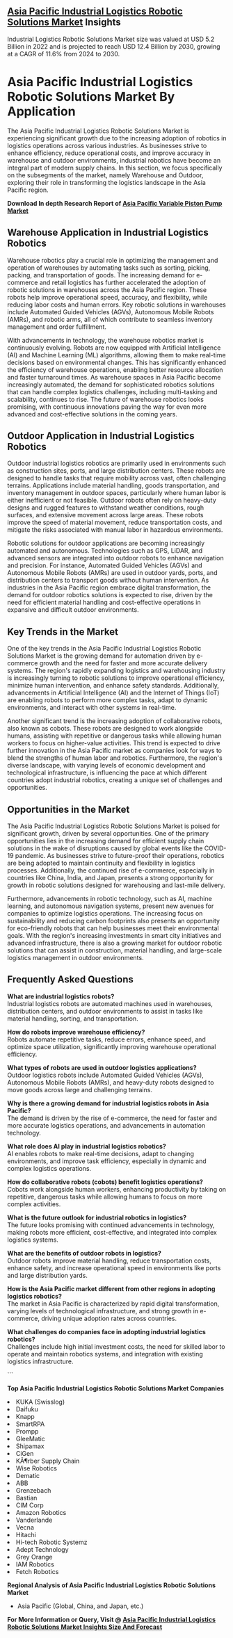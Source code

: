 <h2><a href="https://www.verifiedmarketreports.com/download-sample/?rid=480020&amp;utm_source=Github-Feb&amp;utm_medium=225" target="_blank">Asia Pacific Industrial Logistics Robotic Solutions Market</a> Insights</h2><p>Industrial Logistics Robotic Solutions Market size was valued at USD 5.2 Billion in 2022 and is projected to reach USD 12.4 Billion by 2030, growing at a CAGR of 11.6% from 2024 to 2030.</p><p><h1>Asia Pacific Industrial Logistics Robotic Solutions Market By Application</h1> <p>The Asia Pacific Industrial Logistics Robotic Solutions Market is experiencing significant growth due to the increasing adoption of robotics in logistics operations across various industries. As businesses strive to enhance efficiency, reduce operational costs, and improve accuracy in warehouse and outdoor environments, industrial robotics have become an integral part of modern supply chains. In this section, we focus specifically on the subsegments of the market, namely Warehouse and Outdoor, exploring their role in transforming the logistics landscape in the Asia Pacific region.</p> <p><p><strong>Download In depth Research Report of <a href="https://www.verifiedmarketreports.com/download-sample/?rid=236118&amp;utm_source=Pulse-Dec&amp;utm_medium=225" target="_blank">Asia Pacific Variable Piston Pump Market</a></strong></p></p> <h2>Warehouse Application in Industrial Logistics Robotics</h2> <p>Warehouse robotics play a crucial role in optimizing the management and operation of warehouses by automating tasks such as sorting, picking, packing, and transportation of goods. The increasing demand for e-commerce and retail logistics has further accelerated the adoption of robotic solutions in warehouses across the Asia Pacific region. These robots help improve operational speed, accuracy, and flexibility, while reducing labor costs and human errors. Key robotic solutions in warehouses include Automated Guided Vehicles (AGVs), Autonomous Mobile Robots (AMRs), and robotic arms, all of which contribute to seamless inventory management and order fulfillment.</p> <p>With advancements in technology, the warehouse robotics market is continuously evolving. Robots are now equipped with Artificial Intelligence (AI) and Machine Learning (ML) algorithms, allowing them to make real-time decisions based on environmental changes. This has significantly enhanced the efficiency of warehouse operations, enabling better resource allocation and faster turnaround times. As warehouse spaces in Asia Pacific become increasingly automated, the demand for sophisticated robotics solutions that can handle complex logistics challenges, including multi-tasking and scalability, continues to rise. The future of warehouse robotics looks promising, with continuous innovations paving the way for even more advanced and cost-effective solutions in the coming years.</p> <h2>Outdoor Application in Industrial Logistics Robotics</h2> <p>Outdoor industrial logistics robotics are primarily used in environments such as construction sites, ports, and large distribution centers. These robots are designed to handle tasks that require mobility across vast, often challenging terrains. Applications include material handling, goods transportation, and inventory management in outdoor spaces, particularly where human labor is either inefficient or not feasible. Outdoor robots often rely on heavy-duty designs and rugged features to withstand weather conditions, rough surfaces, and extensive movement across large areas. These robots improve the speed of material movement, reduce transportation costs, and mitigate the risks associated with manual labor in hazardous environments.</p> <p>Robotic solutions for outdoor applications are becoming increasingly automated and autonomous. Technologies such as GPS, LiDAR, and advanced sensors are integrated into outdoor robots to enhance navigation and precision. For instance, Automated Guided Vehicles (AGVs) and Autonomous Mobile Robots (AMRs) are used in outdoor yards, ports, and distribution centers to transport goods without human intervention. As industries in the Asia Pacific region embrace digital transformation, the demand for outdoor robotics solutions is expected to rise, driven by the need for efficient material handling and cost-effective operations in expansive and difficult outdoor environments.</p> <h2>Key Trends in the Market</h2> <p>One of the key trends in the Asia Pacific Industrial Logistics Robotic Solutions Market is the growing demand for automation driven by e-commerce growth and the need for faster and more accurate delivery systems. The region's rapidly expanding logistics and warehousing industry is increasingly turning to robotic solutions to improve operational efficiency, minimize human intervention, and enhance safety standards. Additionally, advancements in Artificial Intelligence (AI) and the Internet of Things (IoT) are enabling robots to perform more complex tasks, adapt to dynamic environments, and interact with other systems in real-time.</p> <p>Another significant trend is the increasing adoption of collaborative robots, also known as cobots. These robots are designed to work alongside humans, assisting with repetitive or dangerous tasks while allowing human workers to focus on higher-value activities. This trend is expected to drive further innovation in the Asia Pacific market as companies look for ways to blend the strengths of human labor and robotics. Furthermore, the region's diverse landscape, with varying levels of economic development and technological infrastructure, is influencing the pace at which different countries adopt industrial robotics, creating a unique set of challenges and opportunities.</p> <h2>Opportunities in the Market</h2> <p>The Asia Pacific Industrial Logistics Robotic Solutions Market is poised for significant growth, driven by several opportunities. One of the primary opportunities lies in the increasing demand for efficient supply chain solutions in the wake of disruptions caused by global events like the COVID-19 pandemic. As businesses strive to future-proof their operations, robotics are being adopted to maintain continuity and flexibility in logistics processes. Additionally, the continued rise of e-commerce, especially in countries like China, India, and Japan, presents a strong opportunity for growth in robotic solutions designed for warehousing and last-mile delivery.</p> <p>Furthermore, advancements in robotic technology, such as AI, machine learning, and autonomous navigation systems, present new avenues for companies to optimize logistics operations. The increasing focus on sustainability and reducing carbon footprints also presents an opportunity for eco-friendly robots that can help businesses meet their environmental goals. With the region's increasing investments in smart city initiatives and advanced infrastructure, there is also a growing market for outdoor robotic solutions that can assist in construction, material handling, and large-scale logistics management in outdoor environments.</p> <h2>Frequently Asked Questions</h2> <p><strong>What are industrial logistics robots?</strong><br>Industrial logistics robots are automated machines used in warehouses, distribution centers, and outdoor environments to assist in tasks like material handling, sorting, and transportation.</p> <p><strong>How do robots improve warehouse efficiency?</strong><br>Robots automate repetitive tasks, reduce errors, enhance speed, and optimize space utilization, significantly improving warehouse operational efficiency.</p> <p><strong>What types of robots are used in outdoor logistics applications?</strong><br>Outdoor logistics robots include Automated Guided Vehicles (AGVs), Autonomous Mobile Robots (AMRs), and heavy-duty robots designed to move goods across large and challenging terrains.</p> <p><strong>Why is there a growing demand for industrial logistics robots in Asia Pacific?</strong><br>The demand is driven by the rise of e-commerce, the need for faster and more accurate logistics operations, and advancements in automation technology.</p> <p><strong>What role does AI play in industrial logistics robotics?</strong><br>AI enables robots to make real-time decisions, adapt to changing environments, and improve task efficiency, especially in dynamic and complex logistics operations.</p> <p><strong>How do collaborative robots (cobots) benefit logistics operations?</strong><br>Cobots work alongside human workers, enhancing productivity by taking on repetitive, dangerous tasks while allowing humans to focus on more complex activities.</p> <p><strong>What is the future outlook for industrial robotics in logistics?</strong><br>The future looks promising with continued advancements in technology, making robots more efficient, cost-effective, and integrated into complex logistics systems.</p> <p><strong>What are the benefits of outdoor robots in logistics?</strong><br>Outdoor robots improve material handling, reduce transportation costs, enhance safety, and increase operational speed in environments like ports and large distribution yards.</p> <p><strong>How is the Asia Pacific market different from other regions in adopting logistics robotics?</strong><br>The market in Asia Pacific is characterized by rapid digital transformation, varying levels of technological infrastructure, and strong growth in e-commerce, driving unique adoption rates across countries.</p> <p><strong>What challenges do companies face in adopting industrial logistics robotics?</strong><br>Challenges include high initial investment costs, the need for skilled labor to operate and maintain robotics systems, and integration with existing logistics infrastructure.</p> ```</p><p><strong>Top Asia Pacific Industrial Logistics Robotic Solutions Market Companies</strong></p><div data-test-id=""><p><li>KUKA (Swisslog)</li><li> Daifuku</li><li> Knapp</li><li> SmartRPA</li><li> Prompp</li><li> GleeMatic</li><li> Shipamax</li><li> CiGen</li><li> KÃ¶rber Supply Chain</li><li> Wise Robotics</li><li> Dematic</li><li> ABB</li><li> Grenzebach</li><li> Bastian</li><li> CIM Corp</li><li> Amazon Robotics</li><li> Vanderlande</li><li> Vecna</li><li> Hitachi</li><li> Hi-tech Robotic Systemz</li><li> Adept Technology</li><li> Grey Orange</li><li> IAM Robotics</li><li> Fetch Robotics</li></p><div><strong>Regional Analysis of&nbsp;Asia Pacific Industrial Logistics Robotic Solutions Market</strong></div><ul><li dir="ltr"><p dir="ltr">Asia Pacific (Global, China, and Japan, etc.)</p></li></ul><p><strong>For More Information or Query, Visit @&nbsp;</strong><strong><a href="https://www.verifiedmarketreports.com/product/industrial-logistics-robotic-solutions-market/?utm_source=Github-Feb&amp;utm_medium=225" target="_blank">Asia Pacific Industrial Logistics Robotic Solutions Market Insights Size And Forecast</a></strong></p></div><h2>&nbsp;</h2><div data-test-id="">&nbsp;</div>
